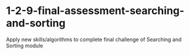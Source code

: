 # 1-2-9-final-assessment-searching-and-sorting
Apply new skills/algorithms to complete final challenge of Searching and Sorting module
